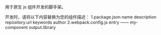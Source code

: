 用于原生 js 组件开发的脚手架。

开发时，请将以下内容替换为您的组件描述：
1.package.json
name
description
repository.url
keywords
author
2.webpack.config.js
entry —— my-component
output.library

